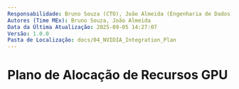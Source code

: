 ```yaml
---
Responsabilidade: Bruno Souza (CTO), João Almeida (Engenharia de Dados)
Autores (Time MEx): Bruno Souza, João Almeida
Data da Última Atualização: 2025-09-05 14:27:07
Versão: 1.0.0
Pasta de Localização: docs/04_NVIDIA_Integration_Plan
---
```


# Plano de Alocação de Recursos GPU

